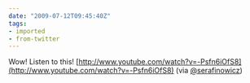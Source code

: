 ```yaml
---
date: "2009-07-12T09:45:40Z"
tags:
- imported
- from-twitter
---
```

Wow\! Listen to this\! [http://www.youtube.com/watch?v=-Psfn6iOfS8](http://www.youtube.com/watch?v=-Psfn6iOfS8) \(via [@serafinowicz](https://twitter.com/serafinowicz)\)
